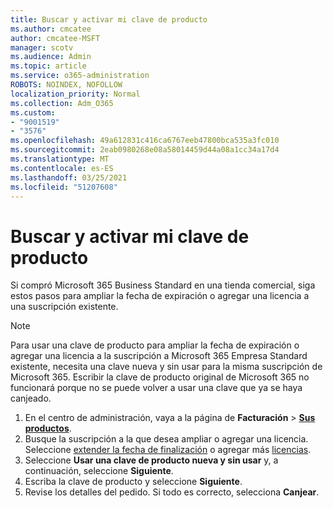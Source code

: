 ```yaml
---
title: Buscar y activar mi clave de producto
ms.author: cmcatee
author: cmcatee-MSFT
manager: scotv
ms.audience: Admin
ms.topic: article
ms.service: o365-administration
ROBOTS: NOINDEX, NOFOLLOW
localization_priority: Normal
ms.collection: Adm_O365
ms.custom:
- "9001519"
- "3576"
ms.openlocfilehash: 49a612831c416ca6767eeb47800bca535a3fc010
ms.sourcegitcommit: 2eab0980268e08a58014459d44a08a1cc34a17d4
ms.translationtype: MT
ms.contentlocale: es-ES
ms.lasthandoff: 03/25/2021
ms.locfileid: "51207608"
---
```

# <a name="find-and-activate-my-product-key"></a>Buscar y activar mi clave de producto

Si compró Microsoft 365 Business Standard en una tienda comercial, siga estos pasos para ampliar la fecha de expiración o agregar una licencia a una suscripción existente.

> [!NOTE]
> Para usar una clave de producto para ampliar la fecha de expiración o agregar una licencia a la suscripción a Microsoft 365 Empresa Standard existente, necesita una clave nueva y sin usar para la misma suscripción de Microsoft 365. Escribir la clave de producto original de Microsoft 365 no funcionará porque no se puede volver a usar una clave que ya se haya canjeado.

1. En el centro de administración, vaya a la página de **Facturación** > **[Sus productos](https://go.microsoft.com/fwlink/p/?linkid=842054)**.
2. Busque la suscripción a la que desea ampliar o agregar una licencia. Seleccione [extender la fecha de finalización](https://go.microsoft.com/fwlink/p/?linkid=842054) o agregar más [licencias](https://go.microsoft.com/fwlink/p/?linkid=842054).
3. Seleccione **Usar una clave de producto nueva y sin usar** y, a continuación, seleccione **Siguiente**.
4. Escriba la clave de producto y seleccione **Siguiente**.
5. Revise los detalles del pedido. Si todo es correcto, selecciona **Canjear**.